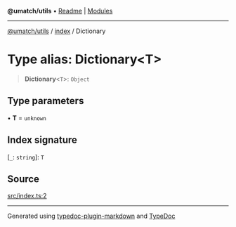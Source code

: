 **@umatch/utils** • [Readme](../../index.md) \| [Modules](../../modules.md)

***

[@umatch/utils](../../modules.md) / [index](../index.md) / Dictionary

# Type alias: Dictionary\<T\>

> **Dictionary**\<`T`\>: `Object`

## Type parameters

• **T** = `unknown`

## Index signature

 \[`_`: `string`\]: `T`

## Source

[src/index.ts:2](https://github.com/umatch-oficial/utils/blob/f37b7e4/src/index.ts#L2)

***

Generated using [typedoc-plugin-markdown](https://www.npmjs.com/package/typedoc-plugin-markdown) and [TypeDoc](https://typedoc.org/)

